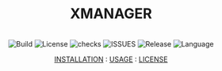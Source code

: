 
 <h1 align="middle">XMANAGER</h1>

<p align="center">
    <br>
    <img src="https://img.shields.io/badge/Build-Okay-blue?style=for-the-badge" alt="Build">
    <img src="https://img.shields.io/github/license/harsh-python/XMANAGER?style=for-the-badge" alt="License">
    <img src="https://img.shields.io/github/checks-status/harsh-python/XMANAGER/main?style=for-the-badge" alt="checks">
    <img src="https://img.shields.io/github/issues/harsh-python/XMANAGER?style=for-the-badge" alt="ISSUES">
  <img src="https://img.shields.io/github/v/release/harsh-python/XMANAGER?style=for-the-badge" alt="Release">
  <img src="https://img.shields.io/badge/Language-Python-blue?style=for-the-badge" alt="Language">
</p>
</p>
<p align="center">
    <a href="#installation">INSTALLATION</a> :
    <a href="#usage">USAGE</a> :
    <a href="#license">LICENSE</a>
</p>
